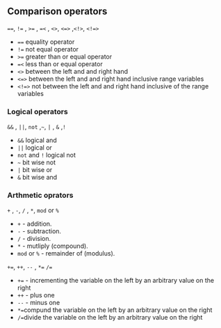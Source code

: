 

## Comparison operators
`==`, `!=` , `>=` , `=<` , `<>`,  `<=>` ,`<!>`, `<!=>` <br>
* `==` equality operator
* `!=` not equal operator
* `>=` greater than or equal operator
* `=<` less than or equal operator
* `<>` between the left and and right hand
* `<=>` between the left and and right hand inclusive range variables
* `<!=>`  not between the left and and right hand inclusive of the range variables


### Logical operators
`&&` , `||`,  `not` ,`~`, `|` , `&` ,`!`
* `&&`  logical and
* `||`  logical or
* `not`  and `!` logical not 
* `~`  bit wise not
* `|`  bit wise or
* `&`  bit wise and

### Arthmetic oprators
`+` , `-`, `/` , `*`, `mod` or `%`

* `+` - addition.
* `-` - subtraction.
* `/` - division.
* `*` - mutliply (compound).
* `mod` or `%` - remainder of (modulus).

`+=`, `++`, `--` , `*=` `/=` 
* `+=` -  incrementing the variable on the left by an arbitrary value on the right
* `++` - plus one
* `--` - minus one
* `*=`compund the variable on the left by an arbitrary value on the right
* `/=`divide the variable on the left by an arbitrary value on the right